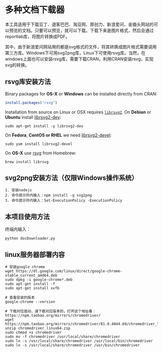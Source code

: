 # 多种文档下载器
本工具适用于下载豆丁、道客巴巴、淘豆网、原创力、新浪爱问、金锄头网站的可以预览的文档。只要可以预览，就可以下载。下载下来是图片格式，然后会通过reportlab库，将图片转换成PDF。

其中，由于新浪爱问网站用的都是svg格式的文件，将其转换成图片格式需要调用第三方库。Windows下可用svg2png库，Linux下可使用rsvg库。当然，在windows上面也可以安装rsvg库，需要下载CRAN，利用CRAN安装rsvg，实现svg的转换。


## rsvg库安装方法
Binary packages for __OS-X__ or __Windows__ can be installed directly from CRAN:

```r
install.packages("rsvg")
```

Installation from source on Linux or OSX requires [`librsvg2`](https://developer.gnome.org/rsvg/). On __Debian__ or __Ubuntu__ install [librsvg2-dev](https://packages.debian.org/testing/librsvg2-dev):

```
sudo apt-get install -y librsvg2-dev
```

On __Fedora__, __CentOS or RHEL__ we need [librsvg2-devel](https://apps.fedoraproject.org/packages/librsvg2-devel):

```
sudo yum install librsvg2-devel
````

On __OS-X__ use [rsvg](https://github.com/Homebrew/homebrew-core/blob/master/Formula/librsvg.rb) from Homebrew:

```
brew install librsvg
```
## svg2png安装方法（仅限Windows操作系统）
```
1. 安装nodejs
2. 命令提示符内输入：npm install -g svg2png
3. 命令提示符内输入：Set-ExecutionPolicy -ExecutionPolicy 
```

## 本项目使用方法
终端内输入：
```
python docDownloader.py
```

## linux服务器部署内容
```
# 安装google chrome
wget https://dl.google.com/linux/direct/google-chrome-stable_current_amd64.deb
sudo dpkg -i google-chrome*.deb
sudo apt-get install -f
sudo apt-get install xvfb
 
# 查看安装的版本
google-chrome --version

# 下载对应驱动，请下载对应版本的，打开这个地址看：https://npm.taobao.org/mirrors/chromedriver/
wget https://npm.taobao.org/mirrors/chromedriver/81.0.4044.69/chromedriver_linux64.zip
unzip chromedriver_linux64.zip
sudo chmod +x chromedriver
sudo mv -f chromedriver /usr/local/share/chromedriver
sudo ln -s /usr/local/share/chromedriver /usr/local/bin/chromedriver
sudo ln -s /usr/local/share/chromedriver /usr/bin/chromedriver
```
